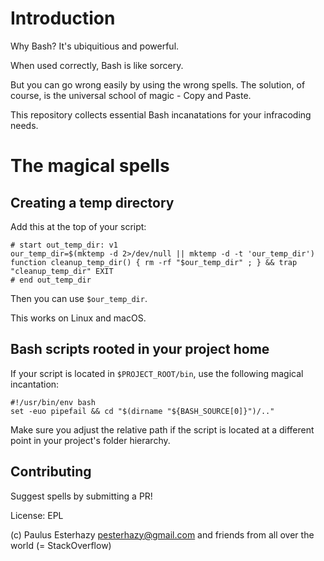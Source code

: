 # Introduction

Why Bash? It's ubiquitious and powerful.

When used correctly, Bash is like sorcery.

But you can go wrong easily by using the wrong spells. The solution, of course, is the universal school of magic - Copy and Paste.

This repository collects essential Bash incanatations for your infracoding needs.

# The magical spells

## Creating a temp directory

Add this at the top of your script:

```
# start out_temp_dir: v1
our_temp_dir=$(mktemp -d 2>/dev/null || mktemp -d -t 'our_temp_dir')
function cleanup_temp_dir() { rm -rf "$our_temp_dir" ; } && trap "cleanup_temp_dir" EXIT
# end out_temp_dir
```

Then you can use `$our_temp_dir`.

This works on Linux and macOS.

## Bash scripts rooted in your project home

If your script is located in `$PROJECT_ROOT/bin`, use the following magical incantation:

```
#!/usr/bin/env bash
set -euo pipefail && cd "$(dirname "${BASH_SOURCE[0]}")/.."
```

Make sure you adjust the relative path if the script is located at a different point in your project's folder hierarchy.

## Contributing

Suggest spells by submitting a PR!

License: EPL

(c) Paulus Esterhazy <pesterhazy@gmail.com> and friends from all over the world (= StackOverflow)
